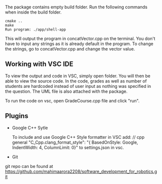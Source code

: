 The package contains empty build folder. 
Run the following commands when inside the build folder.
```
cmake ..
make
Run program: ./app/shell-app
```
This will output the program in concatVector.cpp on the terminal.
You don't have to input any strings as it is already default in the program. To change the strings, 
go to concatVector.cpp and change the vector value.
## Working with VSC IDE ##
To view the output and code in VSC, simply open folder. You will then be able to view the source code.
In the code, grades as well as number of students are hardcoded instead of user input as nothing was specified in the question. 
The UML file is also attached with the package. 

To run the code on vsc, open GradeCourse.cpp file and click "run".
## Plugins
- Google C++ Sytle

    To include and use Google C++ Style formatter in VSC
    add: 
    // cpp general
    "C_Cpp.clang_format_style": "{ BasedOnStyle: Google, IndentWidth: 4, ColumnLimit: 0}" to settings.json in vsc.


- Git

git repo can be found at https://github.com/mahimaarora2208/software_development_for_robotics.git
